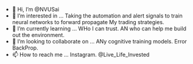 - 👋 Hi, I’m @NVUSai
- 👀 I’m interested in ... Taking the automation and alert signals to train neural networks to forward propagate My trading strategies.
- 🌱 I’m currently learning ... WHo I can trust. AN who can help me build out the environment.
- 💞️ I’m looking to collaborate on ... ANy cognitive training models. Error BackProp. 
- 📫 How to reach me ... Instagram. @Live_Life_Invested

<!---
NVUSai/NVUSai/ANNA is a ✨ special ✨ repository because its `README.md` (this file) appears on your GitHub profile.
You can click the Preview link to take a look at your changes.ANA
--->

